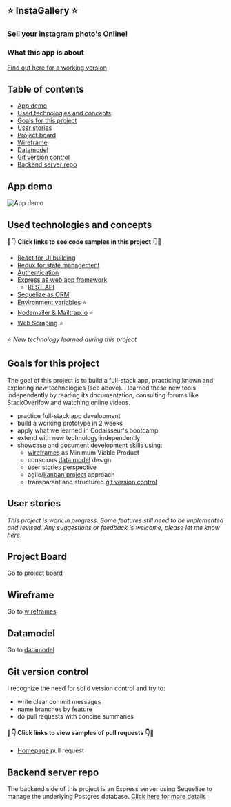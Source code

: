 ## ⭐ InstaGallery ⭐

### Sell your instagram photo's Online!

### What this app is about

[Find out here for a working version](https://instagallery.netlify.app/)

<!-- Savoristas charts the exciting universe of ingredients combinations. This web app allows visitors to create and share 'food palettes' - being color palettes, but than palettes of colorful ingredients (you need to see it, really). Visitor can share recipes too, and palettes work as filters for the recipes. So if you like the apple & cinnamon palette, your favorite apple pie recipe is one click away. -->

## Table of contents

- [App demo](#App-demo)
- [Used technologies and concepts](#used-technologies-and-concepts)
- [Goals for this project](#goals-for-this-project)
- [User stories](#user-stories)
- [Project board](#project-board)
- [Wireframe](#wireframe)
- [Datamodel](#datamodel)
- [Git version control](#git-version-control)
- [Backend server repo](#backend-server-repo)

## App demo

![App demo]()

## Used technologies and concepts

👀👇 **Click links to see code samples in this project** 👇👀

- [React for UI building](https://github.com/Til-van-Sluisveld/FE-InstaGallery/blob/master/src/App.js)
- [Redux for state management](https://github.com/Til-van-Sluisveld/FE-InstaGallery/tree/master/src/store)
- [Authentication](https://github.com/Til-van-Sluisveld/FE-InstaGallery/tree/master/src/store)
- [Express as web app framework](https://github.com/Til-van-Sluisveld/BE-InstaGallery/blob/master/index.js)
  - [REST API](https://github.com/Til-van-Sluisveld/BE-InstaGallery/blob/master/routers/galleries.js)
- [Sequelize as ORM](https://github.com/Til-van-Sluisveld/BE-InstaGallery/blob/master/models/photo.js)
- [Environment variables](https://github.com/Til-van-Sluisveld/FE-InstaGallery/blob/master/src/config/constants.js) ⭐
- [Nodemailer & Mailtrap.io](https://github.com/Til-van-Sluisveld/BE-InstaGallery/blob/master/routers/invoices.js) ⭐
- [Web Scraping](https://github.com/Til-van-Sluisveld/FE-InstaGallery/blob/master/src/pages/InstaImport/index.js) ⭐

⭐ _New technology learned during this project_

## Goals for this project

The goal of this project is to build a full-stack app, practicing known and exploring _new_ technologies (see above). I learned these new tools independently by reading its documentation, consulting forums like StackOverlfow and watching online videos.

- practice full-stack app development
- build a working prototype in 2 weeks
- apply what we learned in Codaisseur's bootcamp
- extend with new technology independently
- showcase and document development skills using:
  - [wireframes]() as Minimum Viable Product
  - conscious [data model]() design
  - user stories perspective
  - agile/[kanban project](https://github.com/Til-van-Sluisveld/FE-InstaGallery/projects/1) approach
  - transparant and structured [git version control](#git-version-control)

## User stories

<!-- - As a page visitor, I can sign up and log in as a user. I must register before I can post food palettes and recipes
- As a visitor, I am able see existing food palettes and recipes as a gallery
- As a user, I am able to post new food palettes
- As a user, I am able to post new recipes
- As a visitor, I can see recipes of interest and get their details for cooking.
- As a visitor, I can select food palettes and filter for corresponding recipes
- _planned:_ As a user, I can like recipes and foodpaletes
- _planned:_ As a user, I can bookmark recipes and foodpaletes -->

_This project is work in progress. Some features still need to be implemented and revised. Any suggestions or feedback is welcome, please let me know [here](https://www.linkedin.com/in/tilvansluisveld/)_.

## Project Board

Go to [project board](https://github.com/Til-van-Sluisveld/FE-InstaGallery/projects/1)

## Wireframe

Go to [wireframes](https://github.com/Til-van-Sluisveld/FE-InstaGallery/tree/development/project/Wireframes)

## Datamodel

Go to [datamodel](https://github.com/Til-van-Sluisveld/FE-InstaGallery/blob/development/project/DataModel.png)

## Git version control

I recognize the need for solid version control and try to:

- write clear commit messages
- name branches by feature
- do pull requests with concise summaries

#### 👀👇 Click links to view samples of pull requests 👇👀

- [Homepage]() pull request

## Backend server repo

The backend side of this project is an Express server using Sequelize to manage the underlying Postgres database. [Click here for more details](https://github.com/Til-van-Sluisveld/BE-InstaGallery)
